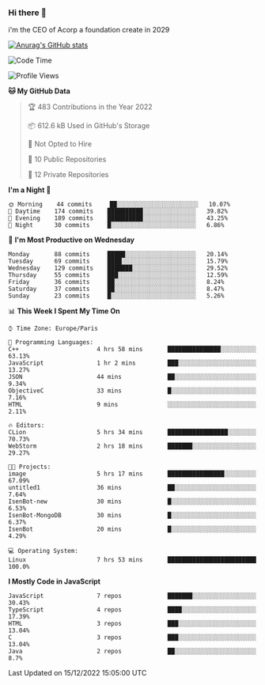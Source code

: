 ### Hi there 👋

i'm the CEO of Acorp a foundation create in 2029  

[![Anurag's GitHub stats](https://github-readme-stats.vercel.app/api?username=ackimixs&show_icons=true&theme=github_dark)](https://www.ackimixs.xyz)


<!--START_SECTION:waka-->
![Code Time](http://img.shields.io/badge/Code%20Time-311%20hrs%2058%20mins-blue)

![Profile Views](http://img.shields.io/badge/Profile%20Views-51-blue)

**🐱 My GitHub Data** 

> 🏆 483 Contributions in the Year 2022
 > 
> 📦 612.6 kB Used in GitHub's Storage 
 > 
> 🚫 Not Opted to Hire
 > 
> 📜 10 Public Repositories 
 > 
> 🔑 12 Private Repositories  
 > 
**I'm a Night 🦉** 

```text
🌞 Morning    44 commits     ██░░░░░░░░░░░░░░░░░░░░░░░   10.07% 
🌆 Daytime    174 commits    ██████████░░░░░░░░░░░░░░░   39.82% 
🌃 Evening    189 commits    ██████████░░░░░░░░░░░░░░░   43.25% 
🌙 Night      30 commits     █░░░░░░░░░░░░░░░░░░░░░░░░   6.86%

```
📅 **I'm Most Productive on Wednesday** 

```text
Monday       88 commits     █████░░░░░░░░░░░░░░░░░░░░   20.14% 
Tuesday      69 commits     ████░░░░░░░░░░░░░░░░░░░░░   15.79% 
Wednesday    129 commits    ███████░░░░░░░░░░░░░░░░░░   29.52% 
Thursday     55 commits     ███░░░░░░░░░░░░░░░░░░░░░░   12.59% 
Friday       36 commits     ██░░░░░░░░░░░░░░░░░░░░░░░   8.24% 
Saturday     37 commits     ██░░░░░░░░░░░░░░░░░░░░░░░   8.47% 
Sunday       23 commits     █░░░░░░░░░░░░░░░░░░░░░░░░   5.26%

```


📊 **This Week I Spent My Time On** 

```text
⌚︎ Time Zone: Europe/Paris

💬 Programming Languages: 
C++                      4 hrs 58 mins       ███████████████░░░░░░░░░░   63.13% 
JavaScript               1 hr 2 mins         ███░░░░░░░░░░░░░░░░░░░░░░   13.27% 
JSON                     44 mins             ██░░░░░░░░░░░░░░░░░░░░░░░   9.34% 
ObjectiveC               33 mins             █░░░░░░░░░░░░░░░░░░░░░░░░   7.16% 
HTML                     9 mins              ░░░░░░░░░░░░░░░░░░░░░░░░░   2.11%

🔥 Editors: 
CLion                    5 hrs 34 mins       █████████████████░░░░░░░░   70.73% 
WebStorm                 2 hrs 18 mins       ███████░░░░░░░░░░░░░░░░░░   29.27%

🐱‍💻 Projects: 
image                    5 hrs 17 mins       ████████████████░░░░░░░░░   67.09% 
untitled1                36 mins             ██░░░░░░░░░░░░░░░░░░░░░░░   7.64% 
IsenBot-new              30 mins             █░░░░░░░░░░░░░░░░░░░░░░░░   6.53% 
IsenBot-MongoDB          30 mins             █░░░░░░░░░░░░░░░░░░░░░░░░   6.37% 
IsenBot                  20 mins             █░░░░░░░░░░░░░░░░░░░░░░░░   4.29%

💻 Operating System: 
Linux                    7 hrs 53 mins       █████████████████████████   100.0%

```

**I Mostly Code in JavaScript** 

```text
JavaScript               7 repos             ███████░░░░░░░░░░░░░░░░░░   30.43% 
TypeScript               4 repos             ████░░░░░░░░░░░░░░░░░░░░░   17.39% 
HTML                     3 repos             ███░░░░░░░░░░░░░░░░░░░░░░   13.04% 
C                        3 repos             ███░░░░░░░░░░░░░░░░░░░░░░   13.04% 
Java                     2 repos             ██░░░░░░░░░░░░░░░░░░░░░░░   8.7%

```



 Last Updated on 15/12/2022 15:05:00 UTC
<!--END_SECTION:waka-->
